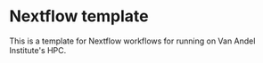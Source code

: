 # Nextflow template

This is a template for Nextflow workflows for running on Van Andel Institute's HPC.